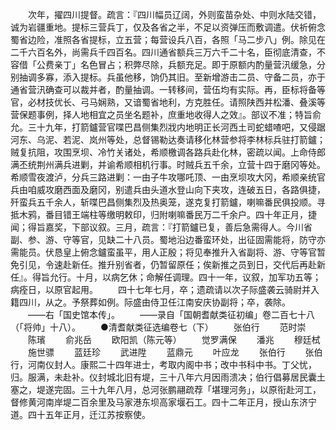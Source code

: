 <!-- { "loadSidebar": true } -->
　　次年，擢四川提督。疏言：『四川幅员辽阔，外则蛮苗杂处、中则水陆交错，诚为岩疆重地。提标三营兵丁，仅及各省之半，不足以资弹压而敷调遣。伏祈俯念蜀省边险，准照各省提标，立五营；每营设兵八百，各照「马二步八」例。除见在二千六百名外，尚需兵千四百名。四川通省额兵三万六千二十名，臣彻底清查，不容借「公费亲丁」名色冒占；积弊尽除，兵额充足。即于原额内酌量营汛缓急，分别抽调多寡，添入提标。兵虽他移，饷仍其旧。至新增游击二员、守备二员，亦于通省营汛确查可以裁并者，酌量抽调。一转移间，营伍均有实际。再，臣标将备等官，必材技优长、弓马娴熟，又谙蜀省地利，方克胜任。请照陕西并松潘、叠溪等营保题事例，择人地相宜之员坐名题补，庶重地收得人之效』。部议不准；特旨俞允。三十九年，打箭鑪营官喋巴昌侧集烈戕内地明正长河西土司蛇蜡喳吧，又侵踞河东、乌泥、若泥、岚州等处，总督锡勒达奏请移化林营参将李林标兵驻打箭鑪；贼复抗阻，攻围烹坝、冷竹关诸处，希顺檄调各路兵赴化林，密疏以闻。上命侍郎满丕统荆州满兵进剿，并谕希顺相机行事。时贼兵五千余，立营十四于磨冈等处。希顺雪夜渡泸，分兵三路进剿：一由子牛攻哪吒顶、一由烹坝攻大冈，希顺亲统官兵由咱威攻磨西面及磨冈，别遣兵由头道水登山向下夹攻，连破五日，各路俱捷，歼蛮兵五千余人，斩喋巴昌侧集烈及热奥笼，遂克复打箭鑪，喇嘛番民俱投顺。寻抵木鸦，番目错王端柱等缴明敕印，归附喇嘛番民万二千余户。四十年正月，捷闻；得旨嘉奖，下部议叙。三月，疏言：『打箭鑪已复，善后急需得人。今川省副、参、游、守等官，见缺二十八员。蜀地沿边番蛮环处，出征固需能将，防守亦需能员。伏恳皇上俯念鑪蛮虽平，用人正殷；将见奉推升入省副将、游、守等官暂免引见，令速赴新任。推升别省者，仍暂留原任；俟新推之员到日，交代后再赴新任』。得旨允行。十月，以病乞休；命解任调理。四十一年，议叙，加军功五等；病痊日，以原官起用。
　　四十七年七月，卒；遗疏请以次子际盛袭云骑尉并入籍四川，从之。予祭葬如例。际盛由侍卫任江南安庆协副将；卒，袭除。
　　——右「国史馆本传」。
　　——录自「国朝耆献类征初编」卷二百七十八（「将帅」十八）。
　　●清耆献类征选编卷七（下）
　　张伯行
　　范时崇
　　陈璸
　　俞兆岳
　　欧阳凯（陈元等）
　　觉罗满保
　　潘兆
　　穆廷栻
　　施世骠
　　蓝廷珍
　　武进陞
　　蓝鼎元
　　叶应龙
　　张伯行
　　张伯行，河南仪封人。康熙二十四年进士，考取内阁中书；改中书科中书。丁父忧，归。服满，未赴补。仪封城北旧有堤，三十八年六月因雨溃决；伯行倡募居民囊土塞之，堤遂完固。三十九年八月，总河张鹏翮疏荐「堪理河务」，以原衔赴河工，督修黄河南岸堤二百余里及马家港东坝高家堰石工。四十二年正月，授山东济宁道。四十五年正月，迁江苏按察使。
